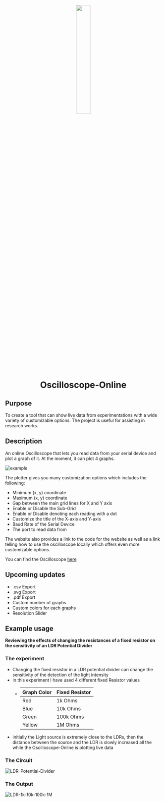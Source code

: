 <div align="center">
  <img src="https://kinghowler.github.io/assets/img/oscilloscope-online/icon.png" width="30%">
  
  # Oscilloscope-Online
</div>

## Purpose
To create a tool that can show live data from experimentations with a wide variety of customizable options. The project is useful for assisting in research works.

## Description
An online Oscilloscope that lets you read data from your serial device and plot a graph of it. At the moment, it can plot 4 graphs.

![example](https://kinghowler.github.io/assets/img/oscilloscope-online/Screenshot(1).png)

The plotter gives you many customization options which includes the following:

- Minimum (x, y) coordinate
- Maximum (x, y) coordinate
- Gap between the main grid lines for X and Y axis
- Enable or Disable the Sub-Grid
- Enable or Disable denoting each reading with a dot
- Customize the title of the X-axis and Y-axis
- Baud Rate of the Serial Device
- The port to read data from

The website also provides a link to the code for the website as well as a link telling how to use the oscilloscope locally which offers even more customizable options.

You can find the Oscilloscope [here](https://kinghowler.github.io/Oscilloscope-Online/)

## Upcoming updates
- .csv Export
- .svg Export
- .pdf Export
- Custom number of graphs
- Custom colors for each graphs
- Resolution Slider

## Example usage
**Reviewing the effects of changing the resistances of a fixed resistor on the sensitivity of an LDR Potential Divider**
### The experiment
- Changing the fixed resistor in a LDR potential divider can change the sensitivity of the detection of the light intensity
- In this experiment I have used 4 different fixed Resistor values
    - | Graph Color | Fixed Resistor |
      |-------------|----------------|
      | Red         | 1k Ohms        |
      | Blue        | 10k Ohms       |
      | Green       | 100k Ohms      |
      | Yellow      | 1M Ohms        |
- Initially the Light source is extremely close to the LDRs, then the distance between the source and the LDR is slowly increased all the while the Oscilloscope-Online is plotting live data

### The Circuit
![LDR-Potential-Divider](https://github.com/user-attachments/assets/007746fd-9123-4bcc-a11f-65844b771e11)

### The Output
![LDR-1k-10k-100k-1M](https://github.com/user-attachments/assets/5148fe3b-e2ca-4b79-88b9-ea7d624e2178)

